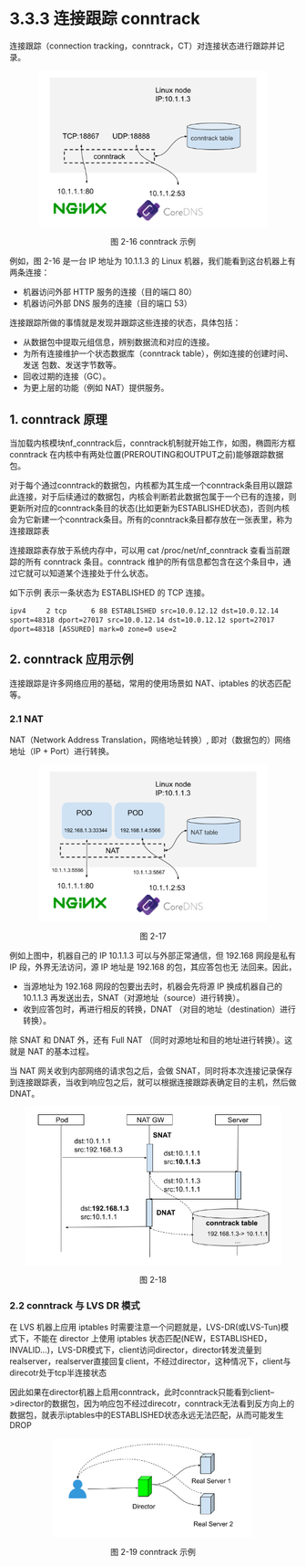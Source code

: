 # 3.3.3 连接跟踪 conntrack

连接跟踪（connection tracking，conntrack，CT）对连接状态进行跟踪并记录。

<div  align="center">
	<img src="../assets/conntrack.png" width = "400"  align=center />
	<p>图 2-16 conntrack 示例</p>
</div>

例如，图 2-16 是一台 IP 地址为 10.1.1.3 的 Linux 机器，我们能看到这台机器上有两条连接：

- 机器访问外部 HTTP 服务的连接（目的端口 80）
- 机器访问外部 DNS 服务的连接（目的端口 53）

连接跟踪所做的事情就是发现并跟踪这些连接的状态，具体包括：

- 从数据包中提取元组信息，辨别数据流和对应的连接。
- 为所有连接维护一个状态数据库（conntrack table），例如连接的创建时间、发送 包数、发送字节数等。
- 回收过期的连接（GC）。
- 为更上层的功能（例如 NAT）提供服务。

## 1. conntrack 原理

当加载内核模块nf_conntrack后，conntrack机制就开始工作，如图，椭圆形方框 conntrack 在内核中有两处位置(PREROUTING和OUTPUT之前)能够跟踪数据包。

对于每个通过conntrack的数据包，内核都为其生成一个conntrack条目用以跟踪此连接，对于后续通过的数据包，内核会判断若此数据包属于一个已有的连接，则更新所对应的conntrack条目的状态(比如更新为ESTABLISHED状态)，否则内核会为它新建一个conntrack条目。所有的conntrack条目都存放在一张表里，称为连接跟踪表

连接跟踪表存放于系统内存中，可以用 cat /proc/net/nf_conntrack 查看当前跟踪的所有 conntrack 条目。conntrack 维护的所有信息都包含在这个条目中，通过它就可以知道某个连接处于什么状态。

如下示例 表示一条状态为 ESTABLISHED 的 TCP 连接。
```
ipv4     2 tcp      6 88 ESTABLISHED src=10.0.12.12 dst=10.0.12.14 sport=48318 dport=27017 src=10.0.12.14 dst=10.0.12.12 sport=27017 dport=48318 [ASSURED] mark=0 zone=0 use=2
```

## 2. conntrack 应用示例 

连接跟踪是许多网络应用的基础，常用的使用场景如 NAT、iptables 的状态匹配等。

### 2.1 NAT

NAT（Network Address Translation，网络地址转换）, 即对（数据包的）网络地址（IP + Port）进行转换。

<div  align="center">
	<img src="../assets/nat.png" width = "400"  align=center />
	<p>图 2-17</p>
</div>

例如上图中，机器自己的 IP 10.1.1.3 可以与外部正常通信，但 192.168 网段是私有 IP 段，外界无法访问，源 IP 地址是 192.168 的包，其应答包也无 法回来。因此，

- 当源地址为 192.168 网段的包要出去时，机器会先将源 IP 换成机器自己的 10.1.1.3 再发送出去，SNAT（对源地址（source）进行转换）。
- 收到应答包时，再进行相反的转换，DNAT （对目的地址（destination）进行转换）。

除 SNAT 和 DNAT 外，还有 Full NAT （同时对源地址和目的地址进行转换）。这就是 NAT 的基本过程。

当 NAT 网关收到内部网络的请求包之后，会做 SNAT，同时将本次连接记录保存到连接跟踪表，当收到响应包之后，就可以根据连接跟踪表确定目的主机，然后做 DNAT。

<div  align="center">
	<img src="../assets/conntrack-nat.png" width = "450"  align=center />
	<p>图 2-18</p>
</div>

### 2.2 conntrack 与 LVS DR 模式

在 LVS 机器上应用 iptables 时需要注意一个问题就是，LVS-DR(或LVS-Tun)模式下，不能在 director 上使用 iptables 状态匹配(NEW，ESTABLISHED，INVALID...)，LVS-DR模式下，client访问director，director转发流量到realserver，realserver直接回复client，不经过director，这种情况下，client与direcotr处于tcp半连接状态

因此如果在director机器上启用conntrack，此时conntrack只能看到client–>director的数据包，因为响应包不经过direcotr，conntrack无法看到反方向上的数据包，就表示iptables中的ESTABLISHED状态永远无法匹配，从而可能发生DROP

<div  align="center">
	<img src="../assets/conntrack-lvs.png" width = "350"  align=center />
	<p>图 2-19 conntrack 示例</p>
</div>
